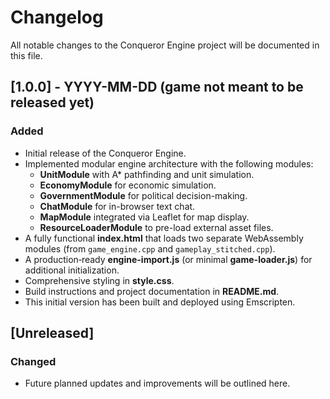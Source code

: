 # Changelog

All notable changes to the Conqueror Engine project will be documented in this file.

## [1.0.0] - YYYY-MM-DD (game not meant to be released yet)
### Added
- Initial release of the Conqueror Engine.
- Implemented modular engine architecture with the following modules:
  - **UnitModule** with A* pathfinding and unit simulation.
  - **EconomyModule** for economic simulation.
  - **GovernmentModule** for political decision-making.
  - **ChatModule** for in-browser text chat.
  - **MapModule** integrated via Leaflet for map display.
  - **ResourceLoaderModule** to pre-load external asset files.
- A fully functional **index.html** that loads two separate WebAssembly modules (from `game_engine.cpp` and `gameplay_stitched.cpp`).
- A production‑ready **engine-import.js** (or minimal **game-loader.js**) for additional initialization.
- Comprehensive styling in **style.css**.
- Build instructions and project documentation in **README.md**.
- This initial version has been built and deployed using Emscripten.

## [Unreleased]
### Changed
- Future planned updates and improvements will be outlined here.
